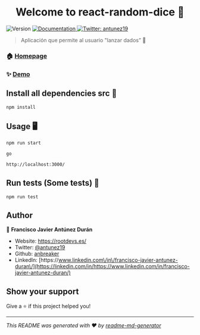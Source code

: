 <h1 align="center">Welcome to react-random-dice 👋</h1>
<p>
  <img alt="Version" src="https://img.shields.io/badge/version-0.1.0-blue.svg?cacheSeconds=2592000" />
  <a href="https://github.com/anbreaker/react-random-dice" target="_blank">
    <img alt="Documentation" src="https://img.shields.io/badge/documentation-yes-brightgreen.svg" />
  </a>
  <a href="https://twitter.com/antunez19" target="_blank">
    <img alt="Twitter: antunez19" src="https://img.shields.io/twitter/follow/antunez19.svg?style=social" />
  </a>
</p>

> Aplicación que permite al usuario &#34;lanzar dados” 🎲

### 🏠 [Homepage](https://github.com/anbreaker/react-random-dice)

### ✨ [Demo](https://roll-dice-react.herokuapp.com/)

## Install all dependencies src 💾

```sh
npm install
```

## Usage 🖥️

```sh
npm run start

go

http://localhost:3000/
```

## Run tests (Some tests) 🧪

```sh
npm run test
```

## Author

👤 **Francisco Javier Antúnez Durán**

- Website: https://rootdevs.es/
- Twitter: [@antunez19](https://twitter.com/antunez19)
- Github: [anbreaker](https://github.com/anbreaker)
- LinkedIn: [https:\/\/www.linkedin.com\/in\/francisco-javier-antunez-duran\/](https://linkedin.com/in/https://www.linkedin.com/in/francisco-javier-antunez-duran/)

## Show your support

Give a ⭐️ if this project helped you!

---

_This README was generated with ❤️ by [readme-md-generator](https://github.com/kefranabg/readme-md-generator)_
